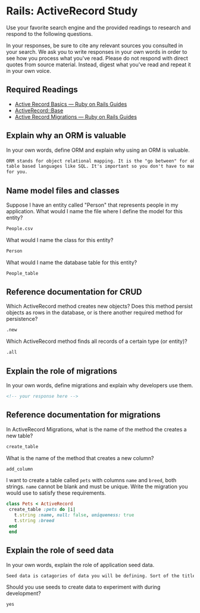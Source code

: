 # Rails: ActiveRecord Study

Use your favorite search engine and the provided readings to research and
respond to the following questions.

In your responses, be sure to cite any relevant sources you consulted in your
search. We ask you to write responses in your own words in order to see how you
process what you've read. Please do not respond with direct quotes from source
material. Instead, digest what you've read and repeat it in your own voice.

## Required Readings

-   [Active Record Basics — Ruby on Rails Guides](http://guides.rubyonrails.org/active_record_basics.html)
-   [ActiveRecord::Base](http://api.rubyonrails.org/classes/ActiveRecord/Base.html)
-   [Active Record Migrations — Ruby on Rails Guides](http://guides.rubyonrails.org/active_record_migrations.html)

## Explain why an ORM is valuable

In your own words, define ORM and explain why using an ORM is valuable.

```md
ORM stands for object relational mapping. It is the "go between" for object based languages like JS or Ruby and
table based languages like SQL. It's important so you don't have to manually enter data into a tables, it does all the translations
for you.
```

## Name model files and classes

Suppose I have an entity called "Person" that represents people in my
application. What would I name the file where I define the model for this
entity?

```md
People.csv
```

What would I name the class for this entity?

```md
Person
```

What would I name the database table for this entity?

```md
People_table
```

## Reference documentation for CRUD

Which ActiveRecord method creates new objects? Does this method persist objects
as rows in the database, or is there another required method for persistence?

```md
.new
```

Which ActiveRecord method finds all records of a certain type (or entity)?

```md
.all
```

## Explain the role of migrations

In your own words, define migrations and explain why developers use them.

```md
<!-- your response here -->
```

## Reference documentation for migrations

In ActiveRecord Migrations, what is the name of the method the creates a new
table?

```md
create_table
```

What is the name of the method that creates a new column?

```md
add_column
```

I want to create a table called `pets` with columns `name` and `breed`, both
strings. `name` cannot be blank and must be unique. Write the migration you
would use to satisfy these requirements.

```ruby
class Pets < ActiveRecord
 create_table :pets do |i|
   t.string :name, null: false, uniqueness: true
   t.string :breed
 end
 end
```

## Explain the role of seed data

In your own words, explain the role of application seed data.

```md
Seed data is catagories of data you will be defining. Sort of the titles of your columns that will be populated
```

Should you use seeds to create data to experiment with during development?

```md
yes
```
